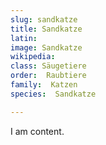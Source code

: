 ```yaml
---
slug: sandkatze
title: Sandkatze
latin:
image: Sandkatze
wikipedia: 
class: Säugetiere
order:  Raubtiere
family:  Katzen 
species:  Sandkatze

---
```


I am content.

